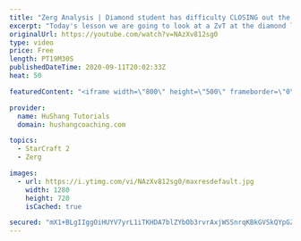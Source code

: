 ```yaml
---
title: "Zerg Analysis | Diamond student has difficulty CLOSING out the MATCH [Starcraft 2]"
excerpt: "Today's lesson we are going to look at a ZvT at the diamond level focusing on the Zerg Analysis. The zerg manages to get into a very strong position but has difficulty closing it out. Let's learn how we can approach this scenario better!  Zerg Analysis | Diamond student has difficulty CLOSING out the"
originalUrl: https://youtube.com/watch?v=NAzXv812sg0
type: video
price: Free
length: PT19M30S
publishedDateTime: 2020-09-11T20:02:33Z
heat: 50

featuredContent: "<iframe width=\"800\" height=\"500\" frameborder=\"0\" src=\"https://www.youtube.com/embed/NAzXv812sg0\" allow=\"accelerometer; autoplay; encrypted-media; gyroscope; picture-in-picture\" allowfullscreen></iframe>"

provider:
  name: HuShang Tutorials
  domain: hushangcoaching.com

topics:
  - StarCraft 2
  - Zerg

images:
  - url: https://i.ytimg.com/vi/NAzXv812sg0/maxresdefault.jpg
    width: 1280
    height: 720
    isCached: true

secured: "mX1+BLgIIggOiHUYV7yrL1iTKHDA7blZYbOb3rvrAxjWSSnrqKBkGVSkQYpGZf41eJZynJnOc34QC+QzV/odc+P6CJY+U7j4/LVgrYrpSf+7bNl4RwLwlaNO8QHwLwjOUHKzw/MYlWxFZCfA0Oudxh+MnQjbFbsq+hjR02cNzgWDEepSP+E2Drrg5U5X1iEcEsKtbKmYZiSQwOb7QUEPUdhcZanpGfg5uBCED7dGr3d3hrbXzkb1oWwH2P0eNXK0SSIaO3wzp3YHjbMf6z8lNpKJCy+YEzY22VdMJiS72JElUxpPbfdlzkujNw5JI4V3uPy+fNi+W/yul3Bf3gFooi0427mmudYr657JR4EBEaPsAfY1fWdcTTQ3i/BpdtS6yOu2RQK5+eorch9ZG0+BbPR2lynrZhKH33cbVZwvE7U=;cCYtbeaHSh8O44+KVFH78Q=="
---
```



